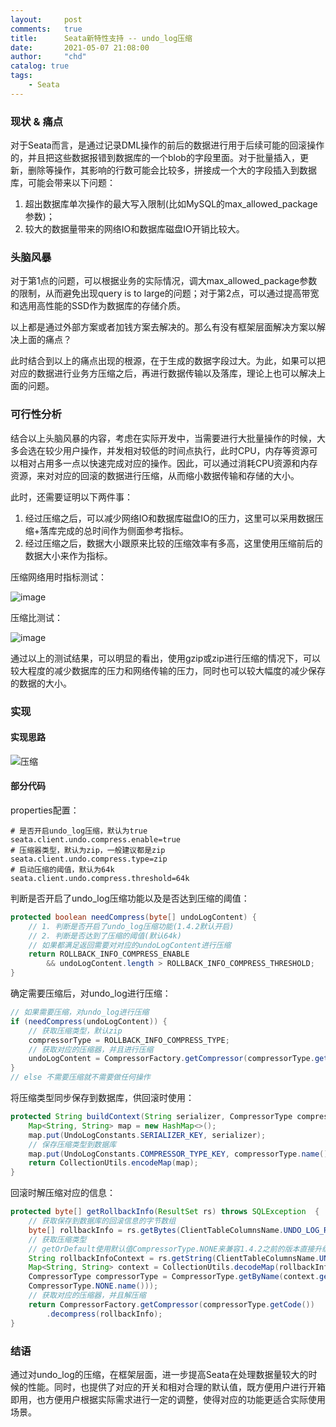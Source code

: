 ```yaml
---
layout:     post
comments:   true
title:      Seata新特性支持 -- undo_log压缩
date:       2021-05-07 21:08:00
author:     "chd"
catalog: true
tags:
    - Seata
---
```



### 现状 & 痛点

对于Seata而言，是通过记录DML操作的前后的数据进行用于后续可能的回滚操作的，并且把这些数据报错到数据库的一个blob的字段里面。对于批量插入，更新，删除等操作，其影响的行数可能会比较多，拼接成一个大的字段插入到数据库，可能会带来以下问题：

1. 超出数据库单次操作的最大写入限制(比如MySQL的max_allowed_package参数)；
2. 较大的数据量带来的网络IO和数据库磁盘IO开销比较大。



### 头脑风暴

对于第1点的问题，可以根据业务的实际情况，调大max_allowed_package参数的限制，从而避免出现query is to large的问题；对于第2点，可以通过提高带宽和选用高性能的SSD作为数据库的存储介质。

以上都是通过外部方案或者加钱方案去解决的。那么有没有框架层面解决方案以解决上面的痛点？

此时结合到以上的痛点出现的根源，在于生成的数据字段过大。为此，如果可以把对应的数据进行业务方压缩之后，再进行数据传输以及落库，理论上也可以解决上面的问题。



### 可行性分析

结合以上头脑风暴的内容，考虑在实际开发中，当需要进行大批量操作的时候，大多会选在较少用户操作，并发相对较低的时间点执行，此时CPU，内存等资源可以相对占用多一点以快速完成对应的操作。因此，可以通过消耗CPU资源和内存资源，来对对应的回滚的数据进行压缩，从而缩小数据传输和存储的大小。

此时，还需要证明以下两件事：

1. 经过压缩之后，可以减少网络IO和数据库磁盘IO的压力，这里可以采用数据压缩+落库完成的总时间作为侧面参考指标。
2. 经过压缩之后，数据大小跟原来比较的压缩效率有多高，这里使用压缩前后的数据大小来作为指标。

压缩网络用时指标测试：

![image](https://user-images.githubusercontent.com/22959373/95567752-f55ddf80-0a55-11eb-8092-1f1d99855bdd.png)

压缩比测试：

![image](https://user-images.githubusercontent.com/22959373/95567834-0ad30980-0a56-11eb-9d7e-48b74babbea4.png)

通过以上的测试结果，可以明显的看出，使用gzip或zip进行压缩的情况下，可以较大程度的减少数据库的压力和网络传输的压力，同时也可以较大幅度的减少保存的数据的大小。



### 实现

#### 实现思路

![压缩](https://user-images.githubusercontent.com/22959373/116281711-8f039900-a7bc-11eb-91f8-82afdbb9f932.png)

#### 部分代码

properties配置：

```properties
# 是否开启undo_log压缩，默认为true
seata.client.undo.compress.enable=true
# 压缩器类型，默认为zip，一般建议都是zip
seata.client.undo.compress.type=zip
# 启动压缩的阈值，默认为64k
seata.client.undo.compress.threshold=64k
```

判断是否开启了undo_log压缩功能以及是否达到压缩的阈值：

```java
protected boolean needCompress(byte[] undoLogContent) {
    // 1. 判断是否开启了undo_log压缩功能(1.4.2默认开启)
    // 2. 判断是否达到了压缩的阈值(默认64k)
    // 如果都满足返回需要对对应的undoLogContent进行压缩
    return ROLLBACK_INFO_COMPRESS_ENABLE 
        && undoLogContent.length > ROLLBACK_INFO_COMPRESS_THRESHOLD;
}
```

确定需要压缩后，对undo_log进行压缩：

```java
// 如果需要压缩，对undo_log进行压缩
if (needCompress(undoLogContent)) {
    // 获取压缩类型，默认zip
    compressorType = ROLLBACK_INFO_COMPRESS_TYPE;
    // 获取对应的压缩器，并且进行压缩
    undoLogContent = CompressorFactory.getCompressor(compressorType.getCode()).compress(undoLogContent);
}
// else 不需要压缩就不需要做任何操作
```

将压缩类型同步保存到数据库，供回滚时使用：

```java
protected String buildContext(String serializer, CompressorType compressorType) {
    Map<String, String> map = new HashMap<>();
    map.put(UndoLogConstants.SERIALIZER_KEY, serializer);
    // 保存压缩类型到数据库
    map.put(UndoLogConstants.COMPRESSOR_TYPE_KEY, compressorType.name());
    return CollectionUtils.encodeMap(map);
}
```

回滚时解压缩对应的信息：

```java
protected byte[] getRollbackInfo(ResultSet rs) throws SQLException  {
    // 获取保存到数据库的回滚信息的字节数组
    byte[] rollbackInfo = rs.getBytes(ClientTableColumnsName.UNDO_LOG_ROLLBACK_INFO);
    // 获取压缩类型
    // getOrDefault使用默认值CompressorType.NONE来兼容1.4.2之前的版本直接升级1.4.2+
    String rollbackInfoContext = rs.getString(ClientTableColumnsName.UNDO_LOG_CONTEXT);
    Map<String, String> context = CollectionUtils.decodeMap(rollbackInfoContext);
    CompressorType compressorType = CompressorType.getByName(context.getOrDefault(UndoLogConstants.COMPRESSOR_TYPE_KEY,
    CompressorType.NONE.name()));
    // 获取对应的压缩器，并且解压缩
    return CompressorFactory.getCompressor(compressorType.getCode())
        .decompress(rollbackInfo);
}
```



### 结语

通过对undo_log的压缩，在框架层面，进一步提高Seata在处理数据量较大的时候的性能。同时，也提供了对应的开关和相对合理的默认值，既方便用户进行开箱即用，也方便用户根据实际需求进行一定的调整，使得对应的功能更适合实际使用场景。
